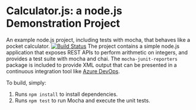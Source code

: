 Calculator.js: a node.js Demonstration Project
==============================================
An example node.js project, including tests with mocha, that behaves like
a pocket calculator.
[![Build Status](https://dev.azure.com/katendido/Integrating%20External%20Source%20Control%20with%20Azure%20Pipelines/_apis/build/status/kairu97.calculator?branchName=master)](https://dev.azure.com/katendido/Integrating%20External%20Source%20Control%20with%20Azure%20Pipelines/_build/latest?definitionId=28&branchName=master)
The project contains a simple node.js application that exposes REST APIs
to perform arithmetic on integers, and provides a test suite with mocha
and chai.  The `mocha-junit-reporters` package is included to provide XML
output that can be presented in a continuous integration tool like
[Azure DevOps](https://azure.com/devops).

To build, simply:

1. Runs `npm install` to install dependencies.
2. Runs `npm test` to run Mocha and execute the unit tests.

